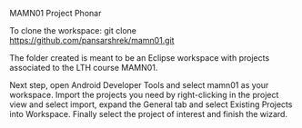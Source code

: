 MAMN01 Project Phonar

To clone the workspace: git clone https://github.com/pansarshrek/mamn01.git

The folder created is meant to be an Eclipse workspace with projects associated to the LTH course MAMN01.

Next step, open Android Developer Tools and select mamn01 as your workspace. Import the projects you need by right-clicking
in the project view and select import, expand the General tab and select Existing Projects into Workspace. Finally select
the project of interest and finish the wizard.
